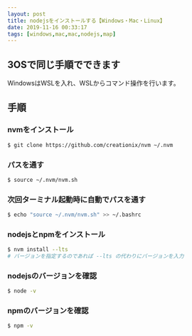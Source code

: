 ```yaml
---
layout: post
title: nodejsをインストールする【Windows・Mac・Linux】
date: 2019-11-16 00:33:17
tags: [windows,mac,mac,nodejs,map]
---
```


## 3OSで同じ手順でできます

WindowsはWSLを入れ、WSLからコマンド操作を行います。

## 手順

### nvmをインストール

```bash
$ git clone https://github.com/creationix/nvm ~/.nvm
```

### パスを通す

```bash
$ source ~/.nvm/nvm.sh
```

### 次回ターミナル起動時に自動でパスを通す

```bash
$ echo "source ~/.nvm/nvm.sh" >> ~/.bashrc
```

### nodejsとnpmをインストール

```bash
$ nvm install --lts
# バージョンを指定するのであれば --lts の代わりにバージョンを入力
```

### nodejsのバージョンを確認

```bash
$ node -v
```

### npmのバージョンを確認

```bash
$ npm -v
```

